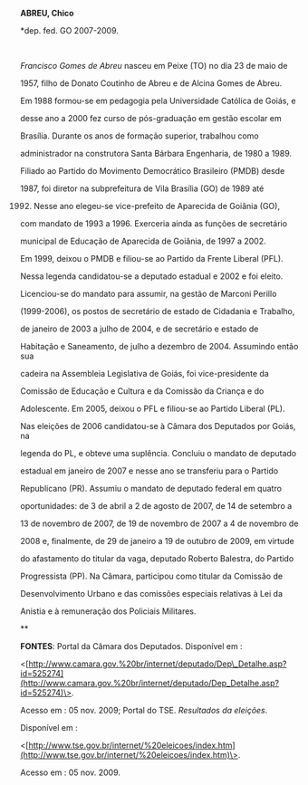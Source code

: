 **ABREU, Chico**



\*dep. fed. GO 2007-2009.



 



*Francisco Gomes de Abreu* nasceu em Peixe (TO) no dia 23 de maio de

1957, filho de Donato Coutinho de Abreu e de Alcina Gomes de Abreu.



Em 1988 formou-se em pedagogia pela Universidade Católica de Goiás, e

desse ano a 2000 fez curso de pós-graduação em gestão escolar em

Brasília. Durante os anos de formação superior, trabalhou como

administrador na construtora Santa Bárbara Engenharia, de 1980 a 1989.

Filiado ao Partido do Movimento Democrático Brasileiro (PMDB) desde

1987, foi diretor na subprefeitura de Vila Brasília (GO) de 1989 até

1992. Nesse ano elegeu-se vice-prefeito de Aparecida de Goiânia (GO),

com mandato de 1993 a 1996. Exerceria ainda as funções de secretário

municipal de Educação de Aparecida de Goiânia, de 1997 a 2002.



Em 1999, deixou o PMDB e filiou-se ao Partido da Frente Liberal (PFL).

Nessa legenda candidatou-se a deputado estadual e 2002 e foi eleito.

Licenciou-se do mandato para assumir, na gestão de Marconi Perillo

(1999-2006), os postos de secretário de estado de Cidadania e Trabalho,

de janeiro de 2003 a julho de 2004, e de secretário e estado de

Habitação e Saneamento, de julho a dezembro de 2004. Assumindo então sua

cadeira na Assembleia Legislativa de Goiás, foi vice-presidente da

Comissão de Educação e Cultura e da Comissão da Criança e do

Adolescente. Em 2005, deixou o PFL e filiou-se ao Partido Liberal (PL).



Nas eleições de 2006 candidatou-se à Câmara dos Deputados por Goiás, na

legenda do PL, e obteve uma suplência. Concluiu o mandato de deputado

estadual em janeiro de 2007 e nesse ano se transferiu para o Partido

Republicano (PR). Assumiu o mandato de deputado federal em quatro

oportunidades: de 3 de abril a 2 de agosto de 2007, de 14 de setembro a

13 de novembro de 2007, de 19 de novembro de 2007 a 4 de novembro de

2008 e, finalmente, de 29 de janeiro a 19 de outubro de 2009, em virtude

do afastamento do titular da vaga, deputado Roberto Balestra, do Partido

Progressista (PP). Na Câmara, participou como titular da Comissão de

Desenvolvimento Urbano e das comissões especiais relativas à Lei da

Anistia e à remuneração dos Policiais Militares.



** 



**FONTES**: Portal da Câmara dos Deputados. Disponível em :

\<[http://www.camara.gov.%20br/internet/deputado/Dep\_Detalhe.asp?id=525274](http://www.camara.gov.%20br/internet/deputado/Dep_Detalhe.asp?id=525274)\>.

Acesso em : 05 nov. 2009; Portal do TSE. *Resultados da eleições*.

Disponível em :

\<[http://www.tse.gov.br/internet/%20eleicoes/index.htm](http://www.tse.gov.br/internet/%20eleicoes/index.htm)\>.

Acesso em : 05 nov. 2009.

